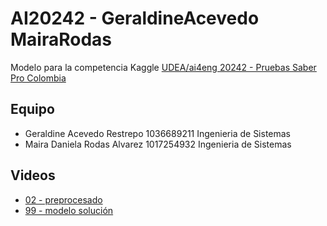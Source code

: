 # AI20242 - GeraldineAcevedo MairaRodas
Modelo para la competencia Kaggle [UDEA/ai4eng 20242 - Pruebas Saber Pro Colombia](https://www.kaggle.com/competitions/udea-ai4eng-20242)
## Equipo
- Geraldine Acevedo Restrepo 1036689211 Ingenieria de Sistemas
- Maira Daniela Rodas Alvarez 1017254932 Ingenieria de Sistemas
## Videos
- [02 - preprocesado](https://youtu.be/0xoBAZfRdaY)
- [99 - modelo solución](https://youtu.be/930FssGdzMs)
